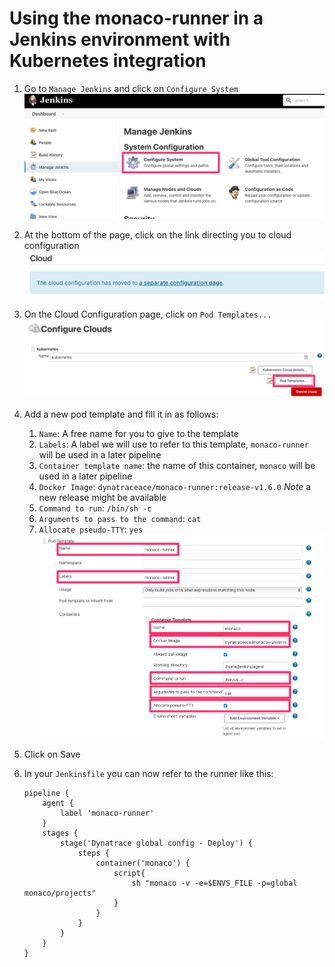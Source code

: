 # Using the monaco-runner in a Jenkins environment with Kubernetes integration

1. Go to `Manage Jenkins` and click on `Configure System`
![](resources/manage_jenkins.png)

1. At the bottom of the page, click on the link directing you to cloud configuration
![](resources/configure_clouds.png)

1. On the Cloud Configuration page, click on `Pod Templates...`
![](resources/configure_clouds_2.png)

1. Add a new pod template and fill it in as follows:
   1. `Name`: A free name for you to give to the template
   2. `Labels`: A label we will use to refer to this template, `monaco-runner` will be used in a later pipeline
   3. `Container template name`: the name of this container, `monaco` will be used in a later pipeline
   4. `Docker Image`: `dynatraceace/monaco-runner:release-v1.6.0` *Note* a new release might be available
   5. `Command to run`: `/bin/sh -c`
   6. `Arguments to pass to the command`: `cat`
   7. `Allocate pseudo-TTY`: `yes`
![](resources/pod_template.png)

1. Click on Save

1. In your `Jenkinsfile` you can now refer to the runner like this:
    ```
    pipeline {
        agent {
            label 'monaco-runner'
        }
        stages {
            stage('Dynatrace global config - Deploy') {
                steps {
                    container('monaco') {
                        script{
                            sh "monaco -v -e=$ENVS_FILE -p=global monaco/projects"
                        }
                    }
                }
            }   
        }
    }
    ```